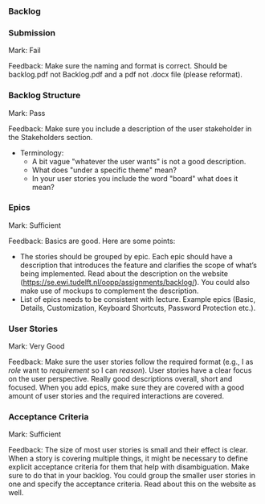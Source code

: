 ### Backlog


### Submission

Mark: Fail

Feedback: Make sure the naming and format is correct. Should be backlog.pdf not Backlog.pdf and a pdf not .docx file (please reformat). 


### Backlog Structure

Mark: Pass

Feedback: Make sure you include a description of the user stakeholder in the Stakeholders section. 
- Terminology: 
    - A bit vague "whatever the user wants" is not a good description. 
    - What does "under a specific theme" mean?
    - In your user stories you include the word "board" what does it mean?


### Epics

Mark: Sufficient

Feedback: Basics are good. Here are some points:
- The stories should be grouped by epic. Each epic should have a description that introduces the feature and clarifies the scope of what’s being implemented. Read about the description on the website (https://se.ewi.tudelft.nl/oopp/assignments/backlog/). You could also make use of mockups to complement the description.
- List of epics needs to be consistent with lecture. Example epics (Basic, Details, Customization, Keyboard Shortcuts, Password Protection etc.).


### User Stories

Mark: Very Good

Feedback: Make sure the user stories follow the required format (e.g., I as *role* want to *requirement* so I can *reason*). User stories have a clear focus on the user perspective. Really good descriptions overall, short and focused. When you add epics, make sure they are covered with a good amount of user stories and the required interactions are covered.


### Acceptance Criteria

Mark: Sufficient

Feedback: The size of most user stories is small and their effect is clear. When a story is covering multiple things, it might be necessary to define explicit acceptance criteria for them that help with disambiguation. Make sure to do that in your backlog. You could group the smaller user stories in one and specify the acceptance criteria. Read about this on the website as well.

